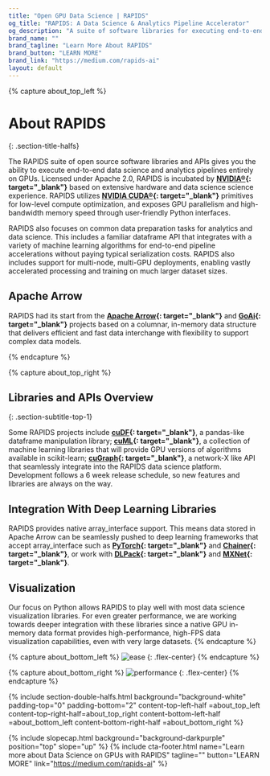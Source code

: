 ```yaml
---
title: "Open GPU Data Science | RAPIDS"
og_title: "RAPIDS: A Data Science & Analytics Pipeline Accelerator"
og_description: "A suite of software libraries for executing end-to-end data science completely on GPUs"
brand_name: ""
brand_tagline: "Learn More About RAPIDS"
brand_button: "LEARN MORE"
brand_link: "https://medium.com/rapids-ai"
layout: default
---
```


{% capture about_top_left %}
# About RAPIDS 
{: .section-title-halfs}

The RAPIDS suite of open source software libraries and APIs gives you the ability to execute end-to-end data science and analytics pipelines entirely on GPUs. Licensed under Apache 2.0, RAPIDS is incubated by **[NVIDIA®](https://developer.nvidia.com/open-source){: target="_blank"}** based on extensive hardware and data science science experience. RAPIDS utilizes **[NVIDIA CUDA®](https://developer.nvidia.com/cuda-toolkit){: target="_blank"}** primitives for low-level compute optimization, and exposes GPU parallelism and high-bandwidth memory speed through user-friendly Python interfaces.

RAPIDS also focuses on common data preparation tasks for analytics and data science. This includes a familiar dataframe API that integrates with a variety of machine learning algorithms for end-to-end pipeline accelerations without paying typical serialization costs. RAPIDS also includes support for multi-node, multi-GPU deployments, enabling vastly accelerated processing and training on much larger dataset sizes.

## Apache Arrow
RAPIDS had its start from the **[Apache Arrow](https://arrow.apache.org/){: target="_blank"}** and **[GoAi](http://gpuopenanalytics.com){: target="_blank"}** projects based on a columnar, in-memory data structure that delivers efficient and fast data interchange with flexibility to support complex data models.

{% endcapture %}

{% capture about_top_right %}
## Libraries and APIs Overview
{: .section-subtitle-top-1}

Some RAPIDS projects include **[cuDF](https://github.com/rapidsai/cudf){: target="_blank"}**, a pandas-like dataframe manipulation library; **[cuML](https://github.com/rapidsai/cuml){: target="_blank"}**, a collection of machine learning libraries that will provide GPU versions of algorithms available in scikit-learn; **[cuGraph](https://github.com/rapidsai/cugraph){: target="_blank"}**, a network-X like API that seamlessly integrate into the RAPIDS data science platform. Development follows a 6 week release schedule, so new features and libraries are always on the way. 

## Integration With Deep Learning Libraries
RAPIDS provides native array_interface support. This means data stored in Apache Arrow can be seamlessly pushed to deep learning frameworks that accept array_interface such as **[PyTorch](https://github.com/pytorch/pytorch){: target="_blank"}** and **[Chainer](https://github.com/chainer){: target="_blank"}**, or work with **[DLPack](https://github.com/dmlc/dlpack){: target="_blank"}** and **[MXNet](https://github.com/apache/incubator-mxnet){: target="_blank"}**. 


## Visualization
Our focus on Python allows RAPIDS to play well with most data science visualization libraries. For even greater performance, we are working towards deeper integration with these libraries since a native GPU in-memory data format provides high-performance, high-FPS data visualization capabilities, even with very large datasets.
{% endcapture %}

{% capture about_bottom_left %}
<img class="half-image" src="{{ site.baseurl }}{% link /assets/images/EaseVsPerformance.svg %}" alt="ease">
{: .flex-center}
{% endcapture %}

{% capture about_bottom_right %}
<img class="full-image" src="{{ site.baseurl }}{% link /assets/images/rapids-end-to-end-performance-chart-oss-page-r4.svg %}" alt="performance">
{: .flex-center}
{% endcapture %}

{% include section-double-halfs.html
    background="background-white" 
    padding-top="0" padding-bottom="2" 
    content-top-left-half =about_top_left 
    content-top-right-half=about_top_right
    content-bottom-left-half =about_bottom_left
    content-bottom-right-half =about_bottom_right 
%} 

{% include slopecap.html 
    background="background-darkpurple" 
    position="top" 
    slope="up"
%}
{% include cta-footer.html 
name="Learn more about Data Science on GPUs with RAPIDS" 
tagline=""
button="LEARN MORE"
link="https://medium.com/rapids-ai"
%}

